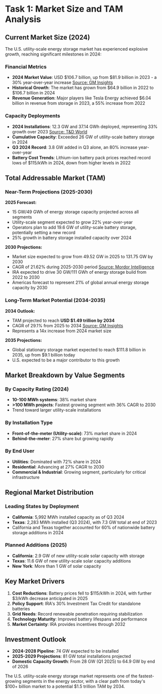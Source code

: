 # Task 1: Market Size and TAM Analysis

## Current Market Size (2024)

The U.S. utility-scale energy storage market has experienced explosive growth, reaching significant milestones in 2024:

### Financial Metrics
- **2024 Market Value**: USD $106.7 billion, up from $81.9 billion in 2023 - a 30% year-over-year increase [Source: GM Insights](https://www.gminsights.com/industry-analysis/us-energy-storage-market)
- **Historical Growth**: The market has grown from $64.9 billion in 2022 to $106.7 billion in 2024
- **Revenue Generation**: Major players like Tesla Energy achieved $6.04 billion in revenue from storage in 2023, a 55% increase from 2022

### Capacity Deployments
- **2024 Installations**: 12.3 GW and 37.14 GWh deployed, representing 33% growth over 2023 [Source: T&D World](https://www.tdworld.com/distributed-energy-resources/energy-storage/article/55279091/report-us-energy-storage-market-adds-123-gw-of-capacity-in-2024)
- **Cumulative Capacity**: Exceeded 26 GW of utility-scale battery storage in 2024
- **Q3 2024 Record**: 3.8 GW added in Q3 alone, an 80% increase year-over-year
- **Battery Cost Trends**: Lithium-ion battery pack prices reached record lows of $115/kWh in 2024, down from higher levels in 2022

## Total Addressable Market (TAM)

### Near-Term Projections (2025-2030)

**2025 Forecast:**
- 15 GW/49 GWh of energy storage capacity projected across all segments
- Utility-scale segment expected to grow 22% year-over-year
- Operators plan to add 19.6 GW of utility-scale battery storage, potentially setting a new record
- 25% growth in battery storage installed capacity over 2024

**2030 Projections:**
- Market size expected to grow from 49.52 GW in 2025 to 131.75 GW by 2030
- CAGR of 21.62% during 2025-2030 period [Source: Mordor Intelligence](https://www.mordorintelligence.com/industry-reports/united-states-energy-storage-market)
- IRA expected to drive 30 GW/111 GWh of energy storage build from 2022 to 2030
- Americas forecast to represent 21% of global annual energy storage capacity by 2030

### Long-Term Market Potential (2034-2035)

**2034 Outlook:**
- TAM projected to reach **USD $1.49 trillion by 2034**
- CAGR of 29.1% from 2025 to 2034 [Source: GM Insights](https://www.gminsights.com/industry-analysis/us-energy-storage-market)
- Represents a 14x increase from 2024 market size

**2035 Projections:**
- Global stationary storage market expected to reach $111.8 billion in 2035, up from $9.1 billion today
- U.S. expected to be a major contributor to this growth

## Market Breakdown by Value Segments

### By Capacity Rating (2024)
- **10-100 MWh systems**: 38% market share
- **>100 MWh projects**: Fastest growing segment with 36% CAGR to 2030
- Trend toward larger utility-scale installations

### By Installation Type
- **Front-of-the-meter (Utility-scale)**: 73% market share in 2024
- **Behind-the-meter**: 27% share but growing rapidly

### By End User
- **Utilities**: Dominated with 72% share in 2024
- **Residential**: Advancing at 27% CAGR to 2030
- **Commercial & Industrial**: Growing segment, particularly for critical infrastructure

## Regional Market Distribution

### Leading States by Deployment
- **California**: 5,992 MWh installed capacity as of Q3 2024
- **Texas**: 2,283 MWh installed (Q3 2024), with 7.3 GW total at end of 2023
- California and Texas together accounted for 60% of nationwide battery storage additions in 2024

### Planned Additions (2025)
- **California**: 2.9 GW of new utility-scale solar capacity with storage
- **Texas**: 11.6 GW of new utility-scale solar capacity additions
- **New York**: More than 1 GW of solar capacity

## Key Market Drivers

1. **Cost Reductions**: Battery prices fell to $115/kWh in 2024, with further $3/kWh decrease anticipated in 2025
2. **Policy Support**: IRA's 30% Investment Tax Credit for standalone batteries
3. **Grid Needs**: Record renewable penetration requiring stabilization
4. **Technology Maturity**: Improved battery lifespans and performance
5. **Market Certainty**: IRA provides incentives through 2032

## Investment Outlook

- **2024-2028 Pipeline**: 74 GW expected to be installed
- **2025-2029 Projections**: 81 GW total installations projected
- **Domestic Capacity Growth**: From 28 GW (Q1 2025) to 64.9 GW by end of 2026

The U.S. utility-scale energy storage market represents one of the fastest-growing segments in the energy sector, with a clear path from today's $100+ billion market to a potential $1.5 trillion TAM by 2034.